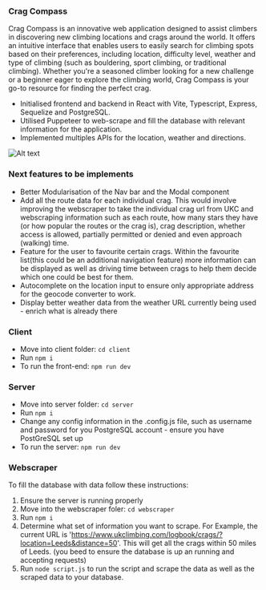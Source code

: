 
### Crag Compass

Crag Compass is an innovative web application designed to assist climbers in discovering new climbing locations and crags around the world. It offers an intuitive interface that enables users to easily search for climbing spots based on their preferences, including location, difficulty level, weather and type of climbing (such as bouldering, sport climbing, or traditional climbing). Whether you're a seasoned climber looking for a new challenge or a beginner eager to explore the climbing world, Crag Compass is your go-to resource for finding the perfect crag.

- Initialised frontend and backend in React with Vite, Typescript, Express, Sequelize and PostgreSQL.
- Utilised Puppeteer to web-scrape and fill the database with relevant information for the application.
- Implemented multiples APIs for the location, weather and directions.





![Alt text](<readMeAssets/Crag-Compass-Screenshot>)





### Next features to be implements
- Better Modularisation of the Nav bar and the Modal component
- Add all the route data for each individual crag. This would involve improving the webscraper to take the individual crag url from UKC and webscraping information such as each route, how many stars they have (or how popular the routes or the crag is), crag description, whether access is allowed, partially permitted or denied and even approach (walking) time.
- Feature for the user to favourite certain crags. Within the favourite list(this could be an additional navigation feature) more information can be displayed as well as driving time between crags to help them decide which one could be best for them.
- Autocomplete on the location input to ensure only appropriate address for the geocode converter to work.
- Display better weather data from the weather URL currently being used - enrich what is already there

### Client
- Move into client folder: `cd client`
-  Run `npm i`
- To run the front-end: `npm run dev`

### Server
- Move into server folder: `cd server`
- Run `npm i`
- Change any config information in the .config.js file, such as username and password for you PostgreSQL account - ensure you have PostGreSQL set up
- To run the server: `npm run dev`

### Webscraper
To fill the database with data follow these instructions:
 1. Ensure the server is running properly
 2. Move into the webscraper foler: `cd webscraper`
 3. Run `npm i`
 4. Determine what set of information you want to scrape. For Example, the current URL is 'https://www.ukclimbing.com/logbook/crags/?location=Leeds&distance=50'. This will get all the crags within 50 miles of Leeds. (you beed to ensure the database is up an running and accepting requests)
 5. Run `node script.js` to run the script and scrape the data as well as the scraped data to your database.

